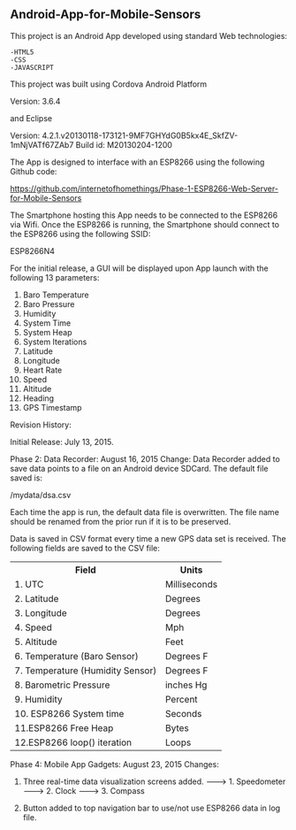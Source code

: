 <h2><strong>Android-App-for-Mobile-Sensors</strong></h2>

This project is an Android App developed using standard Web technologies:

    -HTML5
    -CSS
    -JAVASCRIPT

This project was built using Cordova Android Platform

Version: 3.6.4

and Eclipse

Version: 4.2.1.v20130118-173121-9MF7GHYdG0B5kx4E_SkfZV-1mNjVATf67ZAb7
Build id: M20130204-1200

The App is designed to interface with an ESP8266 using the following Github code:

https://github.com/internetofhomethings/Phase-1-ESP8266-Web-Server-for-Mobile-Sensors

The Smartphone hosting this App needs to be connected to the ESP8266 via Wifi. Once the ESP8266
is running, the Smartphone should connect to the ESP8266 using the following SSID:

ESP8266N4

For the initial release, a GUI will be displayed upon App launch with the following 13 parameters:

1. Baro Temperature
2. Baro Pressure
3. Humidity
4. System Time
5. System Heap
6. System Iterations
7. Latitude
8. Longitude
9. Heart Rate
10. Speed
11. Altitude
12. Heading
13. GPS Timestamp

Revision History:

Initial Release:         July 13, 2015. 

Phase 2: Data Recorder:  August 16, 2015 
Change: Data Recorder added to save data points to a file on an Android device SDCard. The default file saved is:

<SDCARD>/mydata/dsa.csv

Each time the app is run, the default data file is overwritten. The file name should be renamed from the prior
run if it is to be preserved.

Data is saved in CSV format every time a new GPS data set is received. The following fields are saved to the CSV file:

<table>
<tr>
<th>Field</th>
<th>Units</th>
</tr>
<tr>
<td>1. UTC</td>
<td>Milliseconds</td>
</tr>
<tr>
<td>2. Latitude</td>
<td>Degrees</td>
</tr>
<tr>
<td>3. Longitude</td>
<td>Degrees</td>
</tr>
<tr>
<td>4. Speed</td>
<td>Mph</td>
</tr>
<tr>
<td>5. Altitude</td>
<td>Feet</td>
</tr>
<tr>
<td>6. Temperature (Baro Sensor)</td>
<td>Degrees F</td>
</tr>
<tr>
<td>7. Temperature (Humidity Sensor)</td>
<td>Degrees F</td>
</tr>
<tr>
<td>8. Barometric Pressure</td>
<td>inches Hg</td>
</tr>
<tr>
<td>9. Humidity</td>
<td>Percent</td>
</tr>
<tr>
<td>10. ESP8266 System time</td>
<td>Seconds</td>
</tr>
<tr>
<td>11.ESP8266 Free Heap</td>
<td>Bytes</td>
</tr>
<tr>
<td>12.ESP8266 loop() iteration</td>
<td>Loops</td>
</tr>
</table>

Phase 4: Mobile App Gadgets:  August 23, 2015
Changes:
1. Three real-time data visualization screens added.
---> 1. Speedometer
---> 2. Clock
---> 3. Compass

2. Button added to top navigation bar to use/not use ESP8266 data in log file.




